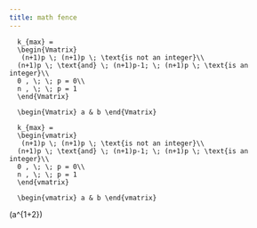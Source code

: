 ```yaml
---
title: math fence
---
```


~~~equation{label:eq-binomial-experiment-k-max}
  k_{max} =
  \begin{Vmatrix}
   (n+1)p \; (n+1)p \; \text{is not an integer}\\
  (n+1)p \; \text{and} \; (n+1)p-1; \; (n+1)p \; \text{is an integer}\\
  0 , \; \; p = 0\\
  n , \; \; p = 1
  \end{Vmatrix}
~~~

~~~equation
  \begin{Vmatrix} a & b \end{Vmatrix}
~~~

~~~equation{label:eq-binomial-experiment-k-max}
  k_{max} =
  \begin{vmatrix}
   (n+1)p \; (n+1)p \; \text{is not an integer}\\
  (n+1)p \; \text{and} \; (n+1)p-1; \; (n+1)p \; \text{is an integer}\\
  0 , \; \; p = 0\\
  n , \; \; p = 1
  \end{vmatrix}
~~~

~~~equation
  \begin{vmatrix} a & b \end{vmatrix}
~~~

\(a^{1+2}\)
